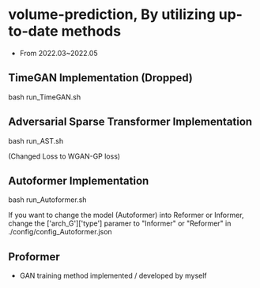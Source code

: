 # volume-prediction, By utilizing up-to-date methods
- From 2022.03~2022.05

## TimeGAN Implementation (Dropped)
bash run_TimeGAN.sh

## Adversarial Sparse Transformer Implementation
bash run_AST.sh

(Changed Loss to WGAN-GP loss)


## Autoformer Implementation
bash run_Autoformer.sh

If you want to change the model (Autoformer) into Reformer or Informer, change the ['arch_G']['type'] paramer to "Informer" or "Reformer" in ./config/config_Autoformer.json

## Proformer
- GAN training method implemented / developed by myself
